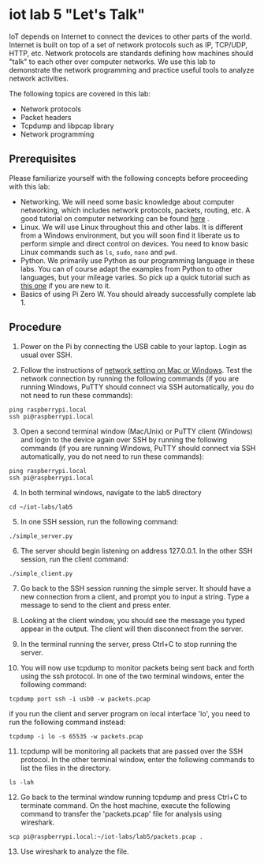 # iot lab 5 "Let's Talk"

IoT depends on Internet to connect the devices to other parts of the world. Internet is built on top of a set of network protocols such as IP, TCP/UDP, HTTP, etc. Network protocols are standards defining how machines should "talk" to each other over computer networks. We use this lab to demonstrate the network programming and practice useful tools to analyze network activities.         

The following topics are covered in this lab:
* Network protocols
* Packet headers
* Tcpdump and libpcap library
* Network programming

## Prerequisites

Please familiarize yourself with the following concepts before proceeding with this lab:
* Networking. We will need some basic knowledge about computer networking, which includes network protocols, packets, routing, etc. A good tutorial on computer networking can be found [here](http://www.steves-internet-guide.com/basic-networking-course/) .
* Linux. We will use Linux throughout this and other labs. It is different from a Windows environment, but you will soon find it liberate us to perform simple and direct control on devices. You need to know basic Linux commands such as ```ls```, ```sudo```, ```nano``` and ```pwd```.
* Python. We primarily use Python as our programming language in these labs. You can of course adapt the examples from Python to other languages, but your mileage varies. So pick up a quick tutorial such as [this one](https://www.learnpython.org) if you are new to it.
* Basics of using Pi Zero W. You should already successfully complete lab 1.

## Procedure

1. Power on the Pi by connecting the USB cable to your laptop. Login as usual over SSH.

2. Follow the instructions of [network setting on Mac or Windows](https://learn.adafruit.com/turning-your-raspberry-pi-zero-into-a-usb-gadget/ethernet-gadget). Test the network connection by running the following commands (if you are running Windows, PuTTY should connect via SSH automatically, you do not need to run these commands): 
```
ping raspberrypi.local 
ssh pi@raspberrypi.local
```

3. Open a second terminal window (Mac/Unix) or PuTTY client (Windows) and login to the device again over SSH by running the following commands (if you are running Windows, PuTTY should connect via SSH automatically, you do not need to run these commands):
```
ping raspberrypi.local
ssh pi@raspberrypi.local
```

4. In both terminal windows, navigate to the lab5 directory
```
cd ~/iot-labs/lab5
```

5. In one SSH session, run the following command:
```
./simple_server.py
```

6. The server should begin listening on address 127.0.0.1. In the other SSH session, run the client command:
```
./simple_client.py
```

7. Go back to the SSH session running the simple server. It should have a new connection from a client, and prompt you to input a string. Type a message to send to the client and press enter.

8. Looking at the client window, you should see the message you typed appear in the output. The client will then disconnect from the server.

9. In the terminal running the server, press Ctrl+C to stop running the server.

10. You will now use tcpdump to monitor packets being sent back and forth using the ssh protocol. In one of the two terminal windows, enter the following command:
```
tcpdump port ssh -i usb0 -w packets.pcap
```

if you run the client and server program on local interface 'lo', you need to run the following command instead:
```
tcpdump -i lo -s 65535 -w packets.pcap
```

11. tcpdump will be monitoring all packets that are passed over the SSH protocol. In the other terminal window, enter the following commands to list the files in the directory.
```
ls -lah
```

12. Go back to the terminal window running tcpdump and press Ctrl+C to terminate command. On the host machine, execute the following command to transfer the 'packets.pcap' file for analysis using wireshark.
```
scp pi@raspberrypi.local:~/iot-labs/lab5/packets.pcap .
```

13. Use wireshark to analyze the file.
